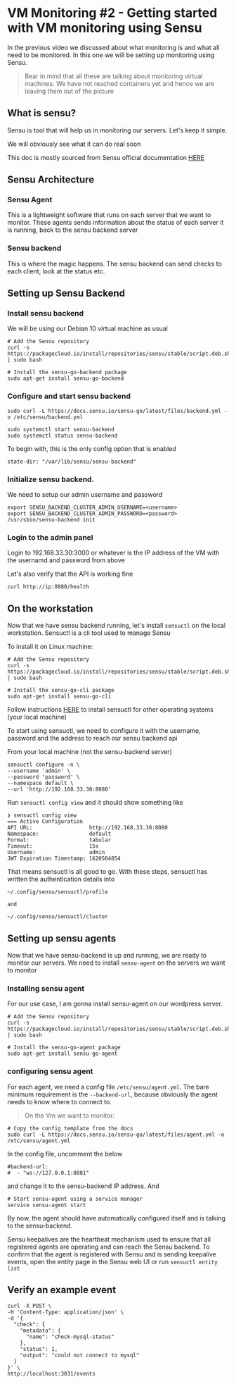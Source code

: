 # VM Monitoring #2 - Getting started with VM monitoring using Sensu

In the previous video we discussed about what monitoring is and what all need to be
monitored. In this one we will be setting up monitoring using Sensu.

> Bear in mind that all these are talking about monitoring virtual machines. We have not reached
containers yet and hence we are leaving them out of the picture

## What is sensu?

Sensu is tool that will help us in monitoring our servers. Let's keep it simple.

We will obviously see what it can do real soon


This doc is mostly sourced from Sensu official documentation [HERE](https://docs.sensu.io/sensu-go/latest/operations/deploy-sensu/install-sensu/)


## Sensu Architecture

### Sensu Agent

This is a lightweight software that runs on each server that we want to monitor.
These agents sends information about the status of each server it is running, back to the
sensu backend server

### Sensu backend

This is where the magic happens. The sensu backend can send checks to each client, 
look at the status etc. 


## Setting up Sensu Backend

### Install sensu backend

We will be using our Debian 10 virtual machine as usual

```
# Add the Sensu repository
curl -s https://packagecloud.io/install/repositories/sensu/stable/script.deb.sh | sudo bash

# Install the sensu-go-backend package
sudo apt-get install sensu-go-backend
```

### Configure and start sensu backend

```
sudo curl -L https://docs.sensu.io/sensu-go/latest/files/backend.yml -o /etc/sensu/backend.yml

sudo systemctl start sensu-backend
sudo systemctl status sensu-backend
```


To begin with, this is the only config option that is enabled

```
state-dir: "/var/lib/sensu/sensu-backend"
```

### Initialize sensu backend.

We need to setup our admin username and password

```
export SENSU_BACKEND_CLUSTER_ADMIN_USERNAME=<username>
export SENSU_BACKEND_CLUSTER_ADMIN_PASSWORD=<password>
/usr/sbin/sensu-backend init
```


### Login to the admin panel

Login to 192.168.33.30:3000 or whatever is the IP address of the VM with the usernamd
and password from above

Let's also verify that the API is working fine

```
curl http://ip:8080/health
```


## On the workstation

Now that we have sensu backend running, let's install `sensuctl` on the local workstation.
Sensuctl is a cli tool used to manage Sensu

To install it on Linux machine:

```
# Add the Sensu repository
curl -s https://packagecloud.io/install/repositories/sensu/stable/script.deb.sh | sudo bash

# Install the sensu-go-cli package
sudo apt-get install sensu-go-cli
```
Follow instructions [HERE](https://docs.sensu.io/sensu-go/latest/operations/deploy-sensu/install-sensu/#install-sensuctl) to install
sensuctl for other operating systems (your local machine)


To start using sensuctl, we need to configure it with the username, password and the
address to reach our sensu backend api


From your local machine (not the sensu-backend server)
```
sensuctl configure -n \
--username 'admin' \
--password 'password' \
--namespace default \
--url 'http://192.168.33.30:8080'
```

Run `sensuctl config view` and it should show something like

```
❯ sensuctl config view
=== Active Configuration
API URL:                  http://192.168.33.30:8080
Namespace:                default
Format:                   tabular
Timeout:                  15s
Username:                 admin
JWT Expiration Timestamp: 1620564854
```

That means sensuctl is all good to go. With these steps, sensuctl has written the authentication details into 
```
~/.config/sensu/sensuctl/profile

and

~/.config/sensu/sensuctl/cluster
```


## Setting up sensu agents

Now that we have sensu-backend is up and running, we are ready to monitor our servers.
We need to install `sensu-agent` on the servers we want to monitor


### Installing sensu agent
For our use case, I am gonna install sensu-agent on our wordpress server.

```
# Add the Sensu repository
curl -s https://packagecloud.io/install/repositories/sensu/stable/script.deb.sh | sudo bash

# Install the sensu-go-agent package
sudo apt-get install sensu-go-agent
```

### configuring sensu agent

For each agent, we need a config file `/etc/sensu/agent.yml`. The bare minimum requirement is the `--backend-url`, because obviously the agent needs to know where to connect to.

> On the Vm we want to monitor:

```
# Copy the config template from the docs
sudo curl -L https://docs.sensu.io/sensu-go/latest/files/agent.yml -o /etc/sensu/agent.yml
```

In the config file, uncomment the below
```
#backend-url:
#  - "ws://127.0.0.1:8081"
```
and change it to the sensu-backend IP address. And
```
# Start sensu-agent using a service manager
service sensu-agent start
```

By now, the agent should have automatically configured itself and is talking to the sensu-backend. 

Sensu keepalives are the heartbeat mechanism used to ensure that all registered agents are operating and can reach the Sensu backend. To confirm that the agent is registered with Sensu and is sending keepalive events, open the entity page in the Sensu web UI or run `sensuctl entity list`

## Verify an example event

```
curl -X POST \
-H 'Content-Type: application/json' \
-d '{
  "check": {
    "metadata": {
      "name": "check-mysql-status"
    },
    "status": 1,
    "output": "could not connect to mysql"
  }
}' \
http://localhost:3031/events
```